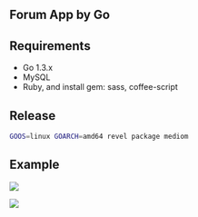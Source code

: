 ## Forum App by Go


## Requirements

- Go 1.3.x
- MySQL
- Ruby, and install gem: sass, coffee-script

## Release

```bash
GOOS=linux GOARCH=amd64 revel package mediom
```

## Example

![](https://ruby-china-files.b0.upaiyun.com/photo/2015/bf91477b0ef2d9e6070fe2e01da3f39f.png)

![](https://ruby-china-files.b0.upaiyun.com/photo/2015/d0f77b70902ba7a6059c6bf58daffcf2.png)
